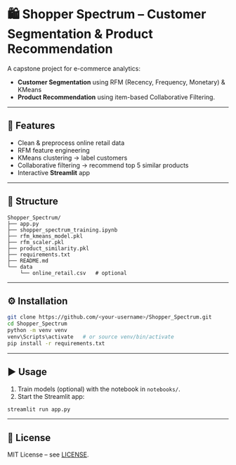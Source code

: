 # 🛍️ Shopper Spectrum – Customer Segmentation & Product Recommendation

A capstone project for e-commerce analytics:
- **Customer Segmentation** using RFM (Recency, Frequency, Monetary) & KMeans  
- **Product Recommendation** using item-based Collaborative Filtering.

---

## 🚀 Features
- Clean & preprocess online retail data
- RFM feature engineering
- KMeans clustering → label customers
- Collaborative filtering → recommend top 5 similar products
- Interactive **Streamlit** app

---

## 📂 Structure
```
Shopper_Spectrum/
├── app.py
├── shopper_spectrum_training.ipynb
├── rfm_kmeans_model.pkl
├── rfm_scaler.pkl
├── product_similarity.pkl
├── requirements.txt
├── README.md
└── data
    └── online_retail.csv   # optional
```

---


## ⚙️ Installation
```bash
git clone https://github.com/<your-username>/Shopper_Spectrum.git
cd Shopper_Spectrum
python -m venv venv
venv\Scripts\activate   # or source venv/bin/activate
pip install -r requirements.txt
```

---

## ▶️ Usage
1. Train models (optional) with the notebook in `notebooks/`.  
2. Start the Streamlit app:
```bash
streamlit run app.py
```

---

## 📝 License
MIT License – see [LICENSE](LICENSE).
